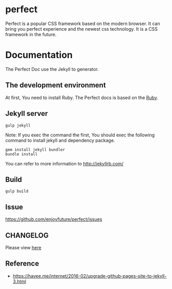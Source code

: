 # perfect
  Perfect is a popular CSS framework based on the modern browser.
  It can bring you perfect experience and the newest css technology.
  It is a CSS framework in the future.

# Documentation

The Perfect Doc use the Jekyll to generator.

## The development environment

At first, You need to install Ruby. The Perfect docs is based on the [Ruby](https://www.ruby-lang.org/zh_cn/).

##  Jekyll server

```
gulp jekyll
```

Note: If you exec the command the first, You should exec the following command to install jekyll and dependency package.

```
gem install jekyll bundler
bundle install
```

You can refer to more information to http://jekyllrb.com/

## Build

```
gulp build
```

## Issue

https://github.com/enjoyfuture/perfect/issues

## CHANGELOG

Please view [here](./CHANGELOG.md)

## Reference

* https://havee.me/internet/2016-02/upgrade-github-pages-site-to-jekyll-3.html

